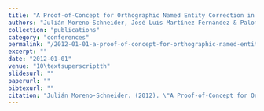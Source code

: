 ```yaml
---
title: "A Proof-of-Concept for Orthographic Named Entity Correction in Spanish Voice Queries"
authors: "Julián Moreno-Schneider, José Luis Martínez Fernández & Paloma Martínez"
collection: "publications"
category: "conferences"
permalink: "/2012-01-01-a-proof-of-concept-for-orthographic-named-entity-correction-in-spanish-voice-queries"
excerpt: ""
date: "2012-01-01"
venue: "10\textsuperscriptth"
slidesurl: ""
paperurl: ""
bibtexurl: ""
citation: "Julián Moreno-Schneider. (2012). \"A Proof-of-Concept for Orthographic Named Entity Correction in Spanish Voice Queries.\" *10\textsuperscriptth*."
---
```


